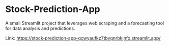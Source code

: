 # Stock-Prediction-App
A small Streamlit project that leverages web scraping and a forecasting tool for data analysis and predictions.

Link: https://stock-prediction-app-qcwyaufkz7tbvqnrbkjnfo.streamlit.app/
